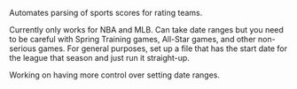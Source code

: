 Automates parsing of sports scores for rating teams.

Currently only works for NBA and MLB. Can take date ranges but you need to be careful with Spring Training games, All-Star games, and other non-serious games. For general purposes, set up a file that has the start date for the league that season and just run it straight-up.

Working on having more control over setting date ranges.
